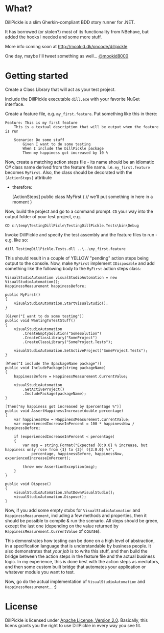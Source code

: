 What?
====

DillPickle is a slim Gherkin-compliant BDD story runner for .NET.

It has borrowed (or stolen?) most of its functionality from NBehave, but added the hooks I needed and some more stuff.

More info coming soon at http://mookid.dk/oncode/dillpickle

One day, maybe I'll tweet something as well... [@mookid8000][2]

Getting started
====
Create a Class Library that will act as your test project.

Include the DillPickle executable `dill.exe` with your favorite NuGet interface.

Create a feature file, e.g. `my_first.feature`. Put something like this in there:

	Feature: This is my first feature
		This is a textual description that will be output when the feature is run

		Scenario: Do some stuff
			Given I want to do some testing
			When I include the DillPickle package
			Then my happiness got increased by 10 %

Now, create a matching action steps file - its name should be an idiomatic C# class name derived from the feature file 
name. I.e. `my_first.feature` becomes `MyFirst`. Also, the class should be decorated with the `[ActionSteps]` attribute
- therefore:

	[ActionSteps]
	public class MyFirst
	{
		// we'll put something in here in a moment
	}


Now, build the project and go to a command prompt. `CD` your way into the output folder of your test project, e.g.

	CD c:\temp\TestingDillPicle\TestingDillPickle.Tests\bin\Debug

Invoke DillPickle and specify the test assembly and the feature files to run - e.g. like so:

	dill TestingDillPickle.Tests.dll ..\..\my_first.feature

This should result in a couple of YELLOW "pending" action steps being output to the console. Now, make `MyFirst` implement
`IDisposable` and add something like the following body to the `MyFirst` action steps class:

	VisualStudioAutomation visualStudioAutomation = new VisualStudioAutomation();
	HappinessMeasurement happinessBefore;

	public MyFirst()
	{
		visualStudioAutomation.StartVisualStudio();
	}

	[Given("I want to do some testing")]
	public void WantingToTestStuff()
	{
		visualStudioAutomation
			.CreateEmptySolution("SomeSolution")
			.CreateClassLibrary("SomeProject")
			.CreateClassLibrary("SomeProject.Tests");

		visualStudioAutomation.SetActiveProject("SomeProject.Tests");
	}

	[When("I include the $packageName package")]
	public void IncludePackage(string packageName)
	{
		happinessBefore = HappinessMeasurement.CurrentValue;

		visualStudioAutomation
			.GetActiveProject()
			.IncludePackage(packageName);
	}

	[Then("my happiness got increased by $percentage %")]
	public void AssertHappinessIncrease(double percentage)
	{
		var happinessNow = HappinessMeasurement.CurrentValue;
		var experiencedIncreaseInPercent = 100 * happinessNow / happinessBefore;

		if (experiencedIncreaseInPercent < percentage)
		{
			var msg = string.Format("Expected {0:0.0} % increase, but happiness only rose from {1} to {2}! ({3:0.0} %)",
				percentage, happinessBefore, happinessNow, experiencedIncreaseInPercent);

			throw new AssertionException(msg);
		}
	}

	public void Dispose()
	{
		visualStudioAutomation.ShutDownVisualStudio();
		visualStudioAutomation.Dispose();
	}

Now, if you add some empty stubs for `VisualStudioAutomation` and `HappinessMeasurement`, including a few methods and properties, then
it should be possible to compile & run the scenario. All steps should be green, except the last one (depending on the value returned by 
`HappinessMeasurement.CurrentValue` of course).

This demonstrates how testing can be done on a high level of abstraction, in a specification language that is understandable by
business people. It also demonstrates that _your job_ is to write this stuff, and then build the bridge between the action steps in the
feature file and the actual business logic. In my experience, this is done best with the action steps as mediators, and then some
custom built bridge that automates your application or whatever module you want to test.

Now, go do the actual implementation of `VisualStudioAutomation` and `HappinessMeasurement`... :)

License
====

DillPickle is licensed under [Apache License, Version 2.0][1]. Basically, this licens grants you the right to use DillPickle in every way you see fit.

[1]: http://www.apache.org/licenses/LICENSE-2.0.html
[2]: http://twitter.com/#!/mookid8000